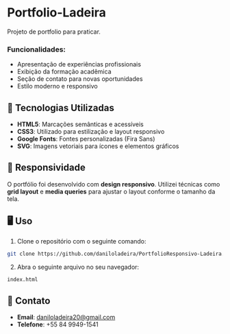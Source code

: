 # Portfolio-Ladeira
Projeto de portfolio para praticar.

### Funcionalidades:
- Apresentação de experiências profissionais
- Exibição da formação acadêmica
- Seção de contato para novas oportunidades
- Estilo moderno e responsivo

## 🚀 Tecnologias Utilizadas

- **HTML5**: Marcações semânticas e acessíveis
- **CSS3**: Utilizado para estilização e layout responsivo
- **Google Fonts**: Fontes personalizadas (Fira Sans)
- **SVG**: Imagens vetoriais para ícones e elementos gráficos

## 📱 Responsividade

O portfólio foi desenvolvido com **design responsivo**. Utilizei técnicas como **grid layout** e **media queries** para ajustar o layout conforme o tamanho da tela.

## 🖥️ Uso
  1. Clone o repositório com o seguinte comando:

```bash
git clone https://github.com/daniloladeira/PortfolioResponsivo-Ladeira.git
```
  2. Abra o seguinte arquivo no seu navegador:
```bash
index.html
```

## 💬 Contato

- **Email**: [daniloladeira20@gmail.com](mailto:daniloladeira20@gmail.com)
- **Telefone**: +55 84 9949-1541
